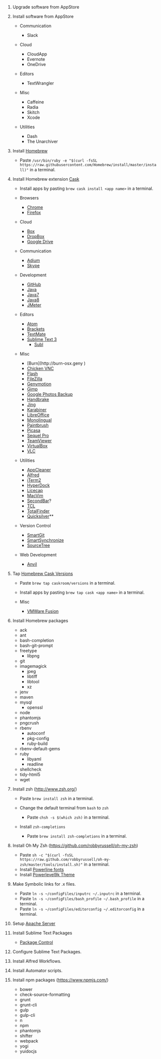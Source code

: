 1. Upgrade software from AppStore
2. Install software from AppStore
	* Communication
		- Slack

	* Cloud
		- CloudApp
		- Evernote
		- OneDrive

	* Editors
		- TextWrangler

	* Misc
		- Caffeine
		- Radia
		- Skitch
		- Xcode

	* Utilities
		- Dash
		- The Unarchiver

3. Install [Homebrew](http://brew.sh/)
	* Paste `/usr/bin/ruby -e "$(curl -fsSL https://raw.githubusercontent.com/Homebrew/install/master/install)"` in a terminal.

4. Install Homebrew extension [Cask](https://github.com/caskroom/homebrew-cask)
	* Install apps by pasting `brew cask install <app name>` in a terminal.

	* Browsers
		- [Chrome](https://www.google.com/chrome/)
		- [Firefox](https://www.mozilla.org)

	* Cloud
		- [Box](https://www.box.com)
		- [DropBox](https://www.dropbox.com/)
		- [Google Drive](https://www.google.com/drive/)

	* Communication
		- [Adium](https://adium.im/)
		- [Skype](http://www.skype.com/)

	* Development
		- [GitHub](https://desktop.github.com/)
		- [Java](http://www.oracle.com/technetwork/java/javase/downloads/index.html)
		- [Java7](http://www.oracle.com/technetwork/java/javase/downloads/index.html)
		- [Java8](http://www.oracle.com/technetwork/java/javase/downloads/index.html)
		- [JMeter](http://jmeter.apache.org/)

	* Editors
		- [Atom](https://github.com/atom/atom)
		- [Brackets](http://brackets.io/)
		- [TextMate](https://macromates.com/)
		- [Sublime Text 3](https://www.sublimetext.com/)
			+ [Subl](https://github.com/dhoulb/subl)

	* Misc
		- [Burn](http://burn-osx.<sourceforge class="net">geny </sourceforge>)
		- [Chicken VNC](http://chicken.sourceforge.net/)
		- [Flash](http://www.adobe.com/products/flashruntimes.html)
		- [FileZilla](https://filezilla-project.org/)
		- [Genymotion](https://www.genymotion.com/)
		- [Gimp](https://www.gimp.org/)
		- [Google Photos Backup](https://photos.google.com/)
		- [Handbrake](https://handbrake.fr/)
		- [Jing](https://www.techsmith.com/jing.html)
		- [Karabiner](https://pqrs.org/osx/karabiner/)
		- [LibreOffice](https://www.libreoffice.org/download/libreoffice-fresh/)
		- [Monolingual](https://ingmarstein.github.io/Monolingual/)
		- [Paintbrush](http://paintbrush.sourceforge.net/)
		- [Picasa](https://picasa.google.com/)
		- [Sequel Pro](http://www.sequelpro.com/)
		- [TeamViewer](http://www.teamviewer.com/)
		- [VirtualBox](https://www.virtualbox.org)
		- [VLC](http://www.videolan.org/)

	* Utilities
		- [AppCleaner](https://freemacsoft.net/appcleaner/)
		- [Alfred](https://www.alfredapp.com/)
		- [iTerm2](https://www.iterm2.com/)
		- [HyperDock](https://bahoom.com/hyperdock/)
		- [Licecap](http://www.cockos.com/licecap/)
		- [MacVim](https://github.com/macvim-dev/macvim)
		- [SecondBar](http://blog.boastr.net/?p=3)?
		- [TCL](https://tcl.tk/)
		- [TotalFinder](http://totalfinder.binaryage.com/)
		- [Quicksilver](https://qsapp.com/)**

	* Version Control
		- [SmartGit](http://www.syntevo.com/smartgit/)
		- [SmartSynchronize](http://www.syntevo.com/smartsynchronize/)
		- [SourceTree](https://www.sourcetreeapp.com/)

	* Web Development
		- [Anvil](http://anvilformac.com/)

5. Tap [Homebrew Cask Versions](https://github.com/caskroom/homebrew-versions)
	* Paste `brew tap caskroom/versions` in a terminal.
	* Install apps by pasting `brew tap cask <app name>` in a terminal.

	* Misc
		- [VMWare Fusion](https://www.vmware.com/products/fusion/)

6. Install Homebrew packages
	* ack
	* ant
	* bash-completion
	* bash-git-prompt
	* freetype
		- libpng
	* git
	* imagemagick
		- jpeg
		- libtiff
		- libtool
		- xz
	* jenv
	* maven
	* mysql
		- openssl
	* node
	* phantomjs
	* pngcrush
	* rbenv
		- autoconf
		- pkg-config
		- ruby-build
	* rbenv-default-gems
	* ruby
		- libyaml
		- readline
	* shellcheck
	* tidy-html5
	* wget

7. Install zsh (http://www.zsh.org/)
	* Paste `brew install zsh` in a terminal.
	* Change the default terminal from `bash` to `zsh`
		- Paste `chsh -s $(which zsh)` in a terminal.

	* Install `zsh-completions`
		- Paste `brew install zsh-completions` in a terminal.

8. Install Oh My Zsh (https://github.com/robbyrussell/oh-my-zsh)
	* Paste `sh -c "$(curl -fsSL https://raw.github.com/robbyrussell/oh-my-zsh/master/tools/install.sh)"` in a terminal.
	* Install [Powerline fonts](https://github.com/powerline/fonts)
	* Install [Powerlevel9k Theme](https://github.com/bhilburn/powerlevel9k)

9. Make Symbolic links for .x files.
	* Paste `ln -s ~/configFiles/inputrc ~/.inputrc` in a terminal.
	* Paste `ln -s ~/configFiles/bash_profile ~/.bash_profile` in a terminal.
	* Paste `ln -s ~/configFiles/editorconfig ~/.editorconfig` in a terminal.

10. Setup [Apache Server](http://coolestguidesontheplanet.com/get-apache-mysql-php-and-phpmyadmin-working-on-osx-10-11-el-capitan/)

11. Install Sublime Text Packages
	* [Package Control](https://packagecontrol.io/)

12. Configure Sublime Text Packages.

13. Install Alfred Workflows.

14. Install Automator scripts.

15. Install npm packages (https://www.npmjs.com/)
	* bower
	* check-source-formatting
	* grunt
	* grunt-cli
	* gulp
	* gulp-cli
	* n
	* npm
	* phantomjs
	* shifter
	* webpack
	* yogi
	* yuidocjs
